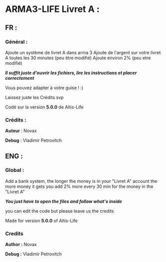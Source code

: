 # ARMA3-LIFE Livret A :
## FR :
### Général :
Ajoute un système de livret A dans arma 3
Ajoute de l'argent sur votre livret A toutes les 30 minutes (peu être modifié)
Ajoute environ 2% (peu etre modifié)

***Il suffit juste d'ouvrir les fichiers, lire les instructions et placer correctement***

Vous pouvez adapter à votre guise ! :)

Laissez juste les Crédits svp

Codé sur la version **5.0.0** de Altis-Life

### Crédits :

**Auteur** : Novax

**Debug** : Vladimir Petrovitch





## ENG :
### Global :

Add a bank system, the longer the money is in your "Livret A" account the more money it gets you
add 2% more every 30 min for the money in the "Livret A"

***You just have to open the files and follow what's inside***

you can edit the code but please leave us the credits

Made for version **5.0.0** of Altis-Life

### Credits
**Author :** Novax

**Debug :** Vladimir Petrovitch